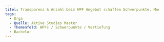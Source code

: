 ```yaml
---
titel: Transparenz & Anzahl beim WPF Angebot schaffen Schwerpunkte, Module, Seminare o.ä. auch aus anderen Studiengängen ermöglichen z.B. Informatik Master, oder Technische Informatik (Master) in Deutz
tags:
  - Orga
  - Quelle: Aktive Studies Master
  - Themenfeld: WPFs / Schwerpunkte / Vertiefung
  - Bachelor
---
```

